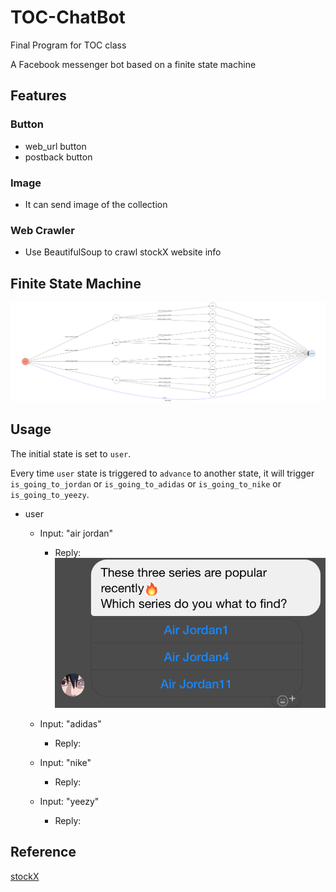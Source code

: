 # TOC-ChatBot
Final Program for TOC class

A Facebook messenger bot based on a finite state machine



## Features
### Button
* web_url button
* postback button

### Image
* It can send image of the collection

### Web Crawler
* Use BeautifulSoup to crawl stockX website info



## Finite State Machine
![fsm](fsm.png)



## Usage
The initial state is set to `user`.

Every time `user` state is triggered to `advance` to another state, it will trigger `is_going_to_jordan` or `is_going_to_adidas` or `is_going_to_nike` or `is_going_to_yeezy`.

* user
	* Input: "air jordan"
		* Reply: 
			![air jordan](jordan.png)

	* Input: "adidas"
		* Reply: 
	
	* Input: "nike"
		* Reply: 
	
	* Input: "yeezy"
		* Reply: 




## Reference
[stockX](https://stockx.com/) 
